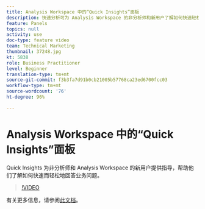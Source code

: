 ```yaml
---
title: Analysis Workspace 中的“Quick Insights”面板
description: 快速分析可为 Analysis Workspace 的非分析师和新用户了解如何快速轻松地回答业务问题提供指导。
feature: Panels
topics: null
activity: use
doc-type: feature video
team: Technical Marketing
thumbnail: 37248.jpg
kt: 5838
role: Business Practitioner
level: Beginner
translation-type: tm+mt
source-git-commit: f3b3fa7d91b0cb21005b57768ca23ed6700fcc03
workflow-type: tm+mt
source-wordcount: '76'
ht-degree: 96%

---
```



# Analysis Workspace 中的“Quick Insights”面板

Quick Insights 为非分析师和 Analysis Workspace 的新用户提供指导，帮助他们了解如何快速而轻松地回答业务问题。

>[!VIDEO](https://video.tv.adobe.com/v/37248/?quality=12&learn=on)

有关更多信息，请参阅[此文档](https://docs.adobe.com/content/help/zh-Hans/analytics/analyze/analysis-workspace/panels/quickinsight.html)。

